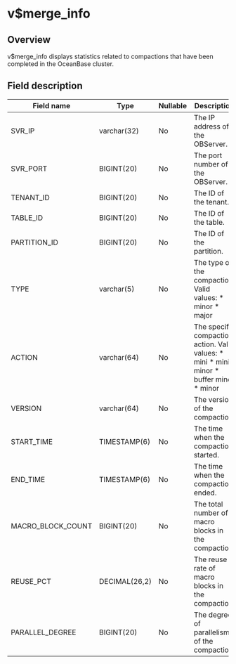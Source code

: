 v$merge_info 
=================================



Overview 
-----------------

v$merge_info displays statistics related to compactions that have been completed in the OceanBase cluster. 

Field description 
--------------------------



|  **Field name**   |   **Type**    | **Nullable** |                                                                                                                            **Description**                                                                                                                             |
|-------------------|---------------|--------------|------------------------------------------------------------------------------------------------------------------------------------------------------------------------------------------------------------------------------------------------------------------------|
| SVR_IP            | varchar(32)   | No           | The IP address of the OBServer.                                                                                                                                                                                                                                        |
| SVR_PORT          | BIGINT(20)    | No           | The port number of the OBServer.                                                                                                                                                                                                                                       |
| TENANT_ID         | BIGINT(20)    | No           | The ID of the tenant.                                                                                                                                                                                                                                                  |
| TABLE_ID          | BIGINT(20)    | No           | The ID of the table.                                                                                                                                                                                                                                                   |
| PARTITION_ID      | BIGINT(20)    | No           | The ID of the partition.                                                                                                                                                                                                                                               |
| TYPE              | varchar(5)    | No           | The type of the compaction. Valid values: * minor   * major                                                                                                         |
| ACTION            | varchar(64)   | No           | The specific compaction action. Valid values: * mini   * mini minor   * buffer minor   * minor    |
| VERSION           | varchar(64)   | No           | The version of the compaction.                                                                                                                                                                                                                                         |
| START_TIME        | TIMESTAMP(6)  | No           | The time when the compaction started.                                                                                                                                                                                                                                  |
| END_TIME          | TIMESTAMP(6)  | No           | The time when the compaction ended.                                                                                                                                                                                                                                    |
| MACRO_BLOCK_COUNT | BIGINT(20)    | No           | The total number of macro blocks in the compaction.                                                                                                                                                                                                                    |
| REUSE_PCT         | DECIMAL(26,2) | No           | The reuse rate of macro blocks in the compaction.                                                                                                                                                                                                                      |
| PARALLEL_DEGREE   | BIGINT(20)    | No           | The degree of parallelism of the compaction.                                                                                                                                                                                                                           |



